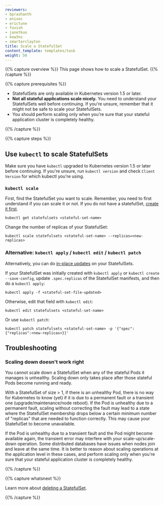 ```yaml
---
reviewers:
- bprashanth
- enisoc
- erictune
- foxish
- janetkuo
- kow3ns
- smarterclayton
title: Scale a StatefulSet
content_template: templates/task
weight: 50
---
```


{{% capture overview %}}
This page shows how to scale a StatefulSet.
{{% /capture %}}

{{% capture prerequisites %}}

* StatefulSets are only available in Kubernetes version 1.5 or later.
* **Not all stateful applications scale nicely.** You need to understand your StatefulSets well before continuing. If you're unsure, remember that it might not be safe to scale your StatefulSets.
* You should perform scaling only when you're sure that your stateful application
  cluster is completely healthy.

{{% /capture %}}

{{% capture steps %}}

## Use `kubectl` to scale StatefulSets

Make sure you have `kubectl` upgraded to Kubernetes version 1.5 or later before
continuing. If you're unsure, run `kubectl version` and check `Client Version`
for which kubectl you're using.

### `kubectl scale`

First, find the StatefulSet you want to scale. Remember, you need to first understand if you can scale it or not. If you do not have a statefulSet, [create it first](https://kubernetes.io/docs/tutorials/stateful-application/basic-stateful-set/#creating-a-statefulset).

```shell
kubectl get statefulsets <stateful-set-name>
```

Change the number of replicas of your StatefulSet:

```shell
kubectl scale statefulsets <stateful-set-name> --replicas=<new-replicas>
```

### Alternative: `kubectl apply` / `kubectl edit` / `kubectl patch`

Alternatively, you can do [in-place updates](/docs/concepts/cluster-administration/manage-deployment/#in-place-updates-of-resources) on your StatefulSets.

If your StatefulSet was initially created with `kubectl apply` or `kubectl create --save-config`,
update `.spec.replicas` of the StatefulSet manifests, and then do a `kubectl apply`:

```shell
kubectl apply -f <stateful-set-file-updated>
```

Otherwise, edit that field with `kubectl edit`:

```shell
kubectl edit statefulsets <stateful-set-name>
```

Or use `kubectl patch`:

```shell
kubectl patch statefulsets <stateful-set-name> -p '{"spec":{"replicas":<new-replicas>}}'
```

## Troubleshooting

### Scaling down doesn't work right

You cannot scale down a StatefulSet when any of the stateful Pods it manages is unhealthy. Scaling down only takes place
after those stateful Pods become running and ready.

With a StatefulSet of size > 1, if there is an unhealthy Pod, there is no way
for Kubernetes to know (yet) if it is due to a permanent fault or a transient
one (upgrade/maintenance/node reboot). If the Pod is unhealthy due to a permanent fault, scaling
without correcting the fault may lead to a state where the StatefulSet membership
drops below a certain minimum number of "replicas" that are needed to function
correctly. This may cause your StatefulSet to become unavailable.

If the Pod is unhealthy due to a transient fault and the Pod might become available again,
the transient error may interfere with your scale-up/scale-down operation. Some distributed
databases have issues when nodes join and leave at the same time. It is better
to reason about scaling operations at the application level in these cases, and
perform scaling only when you're sure that your stateful application cluster is
completely healthy.


{{% /capture %}}

{{% capture whatsnext %}}

Learn more about [deleting a StatefulSet](/docs/tasks/manage-stateful-set/deleting-a-statefulset/).

{{% /capture %}}


